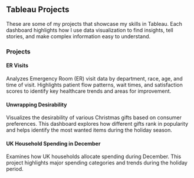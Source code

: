 ## Tableau Projects
These are some of my projects that showcase my skills in Tableau. Each dashboard highlights how I use data visualization to find insights, tell stories, and make complex information easy to understand.
### Projects
#### ER Visits 
Analyzes Emergency Room (ER) visit data by department, race, age, and time of visit. Highlights patient flow patterns, wait times, and satisfaction scores to identify key healthcare trends and areas for improvement.
#### Unwrapping Desirability
Visualizes the desirability of various Christmas gifts based on consumer preferences. This dashboard explores how different gifts rank in popularity and helps identify the most wanted items during the holiday season​.
#### UK Household Spending in December
Examines how UK households allocate spending during December. This project highlights major spending categories and trends during the holiday period​.

